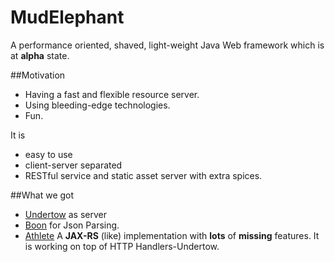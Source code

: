 # MudElephant

A performance oriented, shaved, light-weight Java Web framework which is at **alpha** state.

##Motivation
* Having a fast and flexible resource server.
* Using bleeding-edge technologies.
* Fun.

It is

* easy to use
* client-server separated
* RESTful service and static asset server with extra spices.

##What we got
* [Undertow](https://github.com/undertow-io/undertow) as server
* [Boon](https://github.com/boonproject/boon) for Json Parsing.
* [Athlete](./athlete/README.md) A **JAX-RS** (like) implementation with **lots** of **missing** features. It is working on top of HTTP Handlers-Undertow.


